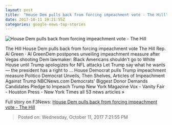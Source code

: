 ```yaml
---
layout: post
title:  "House Dem pulls back from forcing impeachment vote - The Hill"
date: 2017-10-11 19:21:55Z
categories: google-news-top-stories
---
```


![House Dem pulls back from forcing impeachment vote - The Hill](http://thehill.com/sites/default/files/greenal_011315gn_lead.jpg)

The Hill House Dem pulls back from forcing impeachment vote The Hill Rep. Al Green · Al GreenDem postpones unveiling impeachment measure after Vegas shooting Dem lawmaker: Black Americans shouldn't go to White House until Trump apologizes for NFL attacks Let Trump say what he wants — the president has a right to ... House Democrat pulls Trump impeachment measure Politico Democrat Unveils, Then Shelves, Articles of Impeachment Against Trump NBCNews.com Democrats' Biggest Donor Demands Candidates Pledge to Impeach Trump New York Magazine Vox - Vanity Fair - Houston Press - New York Times all 53 news articles »


Full story on F3News: [House Dem pulls back from forcing impeachment vote - The Hill](http://www.f3nws.com/n/m4HudH)

> Posted on: Wednesday, October 11, 2017 7:21:55 PM
